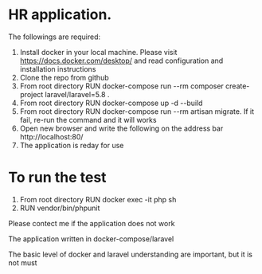 # HR application.

The followings are required:

1. Install docker in your local machine. Please visit https://docs.docker.com/desktop/ and read configuration and installation instructions
2. Clone the repo from github
3. From root directory RUN docker-compose run --rm composer create-project laravel/laravel=5.8 .
4. From root directory RUN docker-compose up -d --build
5. From root directory RUN docker-compose run --rm artisan migrate. If it fail, re-run the command and it will works
6. Open new browser and write the following on the address bar http://localhost:80/
7. The application is reday for use

# To run the test

1.  From root directory RUN docker exec -it php sh
2.  RUN vendor/bin/phpunit

Please contect me if the application does not work

The application written in docker-compose/laravel

The basic level of docker and laravel understanding are important, but it is not must
